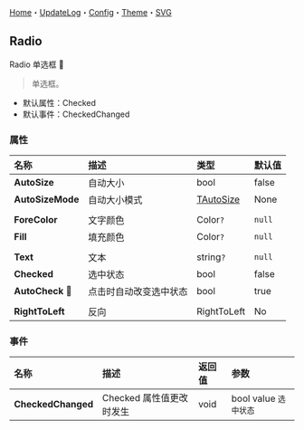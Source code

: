 ﻿[Home](../Home.md)・[UpdateLog](../UpdateLog.md)・[Config](../Config.md)・[Theme](../Theme.md)・[SVG](../SVG.md)

## Radio

Radio 单选框 👚

> 单选框。

- 默认属性：Checked
- 默认事件：CheckedChanged

### 属性

名称 | 描述 | 类型 | 默认值 |
:--|:--|:--|:--|
**AutoSize** | 自动大小 | bool | false |
**AutoSizeMode** | 自动大小模式 | [TAutoSize](Enum#tautosize) | None |
||||
**ForeColor** | 文字颜色 | Color`?` | `null` |
**Fill** | 填充颜色 | Color`?` | `null` |
||||
**Text** | 文本 | string`?` | `null` |
**Checked** | 选中状态 | bool | false |
**AutoCheck** 🔴 | 点击时自动改变选中状态 | bool | true |
||||
**RightToLeft** | 反向 | RightToLeft | No |

### 事件

名称 | 描述 | 返回值 | 参数 |
:--|:--|:--|:--|
**CheckedChanged** | Checked 属性值更改时发生 | void | bool value `选中状态` |